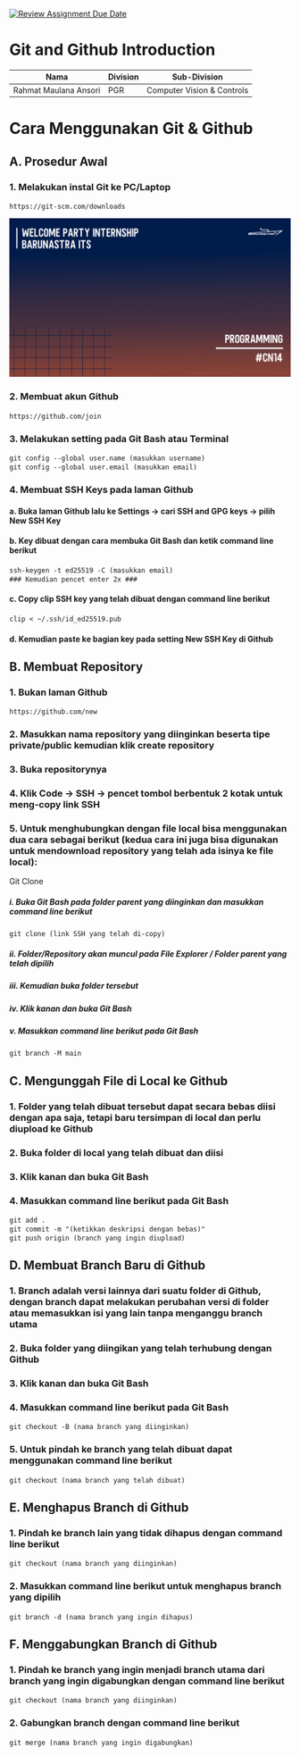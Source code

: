 [![Review Assignment Due Date](https://classroom.github.com/assets/deadline-readme-button-22041afd0340ce965d47ae6ef1cefeee28c7c493a6346c4f15d667ab976d596c.svg)](https://classroom.github.com/a/tbEHDGEc)
# Git and Github Introduction

| Nama  | Division        | Sub-Division  |
| ----- | ---------- | ---------- |
| Rahmat Maulana Ansori | PGR | Computer Vision & Controls |

# Cara Menggunakan Git & Github

## A. Prosedur Awal
### 1. Melakukan instal Git ke PC/Laptop
	https://git-scm.com/downloads
   ![foto bg welpar](pgr.png)
### 2. Membuat akun Github
	https://github.com/join
### 3. Melakukan setting pada Git Bash atau Terminal
   ```
   git config --global user.name (masukkan username)
   git config --global user.email (masukkan email)
   ```
### 4. Membuat SSH Keys pada laman Github
   #### a. Buka laman Github lalu ke Settings -> cari SSH and GPG keys -> pilih New SSH Key
   #### b. Key dibuat dengan cara membuka Git Bash dan ketik command line berikut
   ```
   ssh-keygen -t ed25519 -C (masukkan email)
   ### Kemudian pencet enter 2x ###
   ```
   #### c. Copy clip SSH key yang telah dibuat dengan command line berikut
   ```
   clip < ~/.ssh/id_ed25519.pub
   ```
   #### d. Kemudian paste ke bagian key pada setting New SSH Key di Github

## B. Membuat Repository
### 1. Bukan laman Github
	https://github.com/new
### 2. Masukkan nama repository yang diinginkan beserta tipe private/public kemudian klik create repository
### 3. Buka repositorynya
### 4. Klik Code -> SSH -> pencet tombol berbentuk 2 kotak untuk meng-copy link SSH
### 5. Untuk menghubungkan dengan file local bisa menggunakan dua cara sebagai berikut (kedua cara ini juga bisa digunakan untuk mendownload repository yang telah ada isinya ke file local):
   Git Clone
   ##### i. Buka Git Bash pada folder parent yang diinginkan dan masukkan command line berikut

	git clone (link SSH yang telah di-copy)
   ##### ii. Folder/Repository akan muncul pada File Explorer / Folder parent yang telah dipilih
   ##### iii. Kemudian buka folder tersebut
   ##### iv. Klik kanan dan buka Git Bash
   ##### v. Masukkan command line berikut pada Git Bash

	git branch -M main

## C. Mengunggah File di Local ke Github
### 1. Folder yang telah dibuat tersebut dapat secara bebas diisi dengan apa saja, tetapi baru tersimpan di local dan perlu diupload ke Github
### 2. Buka folder di local yang telah dibuat dan diisi
### 3. Klik kanan dan buka Git Bash
### 4. Masukkan command line berikut pada Git Bash
```
git add .
git commit -m "(ketikkan deskripsi dengan bebas)"
git push origin (branch yang ingin diupload)
```

## D. Membuat Branch Baru di Github
### 1. Branch adalah versi lainnya dari suatu folder di Github, dengan branch dapat melakukan perubahan versi di folder atau memasukkan isi yang lain tanpa menganggu branch utama
### 2. Buka folder yang diingikan yang telah terhubung dengan Github
### 3. Klik kanan dan buka Git Bash
### 4. Masukkan command line berikut pada Git Bash
	git checkout -B (nama branch yang diinginkan)
### 5. Untuk pindah ke branch yang telah dibuat dapat menggunakan command line berikut
	git checkout (nama branch yang telah dibuat)

## E. Menghapus Branch di Github
### 1. Pindah ke branch lain yang tidak dihapus dengan command line berikut
	git checkout (nama branch yang diinginkan)
### 2. Masukkan command line berikut untuk menghapus branch yang dipilih
	git branch -d (nama branch yang ingin dihapus)

## F. Menggabungkan Branch di Github
### 1. Pindah ke branch yang ingin menjadi branch utama dari branch yang ingin digabungkan dengan command line berikut
	git checkout (nama branch yang diinginkan)
### 2. Gabungkan branch dengan command line berikut
	git merge (nama branch yang ingin digabungkan)
